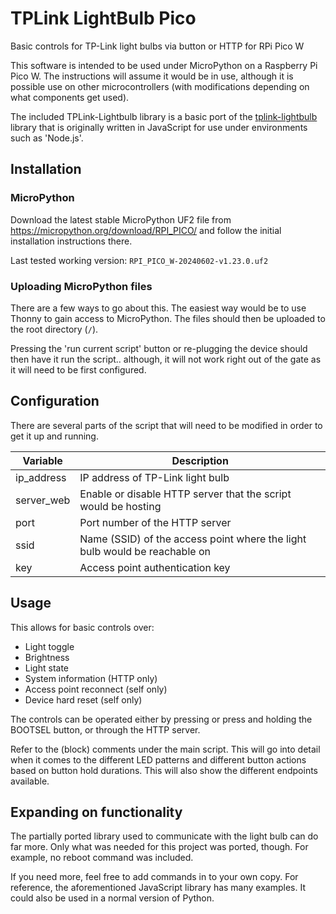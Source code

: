 # TPLink LightBulb Pico

Basic controls for TP-Link light bulbs via button or HTTP for RPi Pico W

This software is intended to be used under MicroPython on a Raspberry Pi Pico W. The instructions will assume it would be in use, although it is possible use on other microcontrollers (with modifications depending on what components get used).

The included TPLink-Lightbulb library is a basic port of the [tplink-lightbulb](https://github.com/konsumer/tplink-lightbulb) library that is originally written in JavaScript for use under environments such as 'Node.js'.

## Installation

### MicroPython

Download the latest stable MicroPython UF2 file from https://micropython.org/download/RPI_PICO/ and follow the initial installation instructions there.

Last tested working version: `RPI_PICO_W-20240602-v1.23.0.uf2`

### Uploading MicroPython files

There are a few ways to go about this. The easiest way would be to use Thonny to gain access to MicroPython. The files should then be uploaded to the root directory (`/`).

Pressing the 'run current script' button or re-plugging the device should then have it run the script.. although, it will not work right out of the gate as it will need to be first configured.

## Configuration

There are several parts of the script that will need to be modified in order to get it up and running.

| Variable   | Description                                                                |
| ---------- | -------------------------------------------------------------------------- |
| ip_address | IP address of TP-Link light bulb                                           |
| server_web | Enable or disable HTTP server that the script would be hosting             |
| port       | Port number of the HTTP server                                             |
| ssid       | Name (SSID) of the access point where the light bulb would be reachable on |
| key        | Access point authentication key                                            |

## Usage

This allows for basic controls over:

-   Light toggle
-   Brightness
-   Light state
-   System information (HTTP only)
-   Access point reconnect (self only)
-   Device hard reset (self only)

The controls can be operated either by pressing or press and holding the BOOTSEL button, or through the HTTP server.

Refer to the (block) comments under the main script. This will go into detail when it comes to the different LED patterns and different button actions based on button hold durations. This will also show the different endpoints available.

## Expanding on functionality

The partially ported library used to communicate with the light bulb can do far more. Only what was needed for this project was ported, though. For example, no reboot command was included.

If you need more, feel free to add commands in to your own copy. For reference, the aforementioned JavaScript library has many examples. It could also be used in a normal version of Python.
